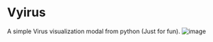 # Vyirus
A simple Virus visualization modal from python (Just for fun).
![image](https://user-images.githubusercontent.com/101400043/205424565-c55c55ba-2c6f-477e-9212-d6cfba817dce.png)
